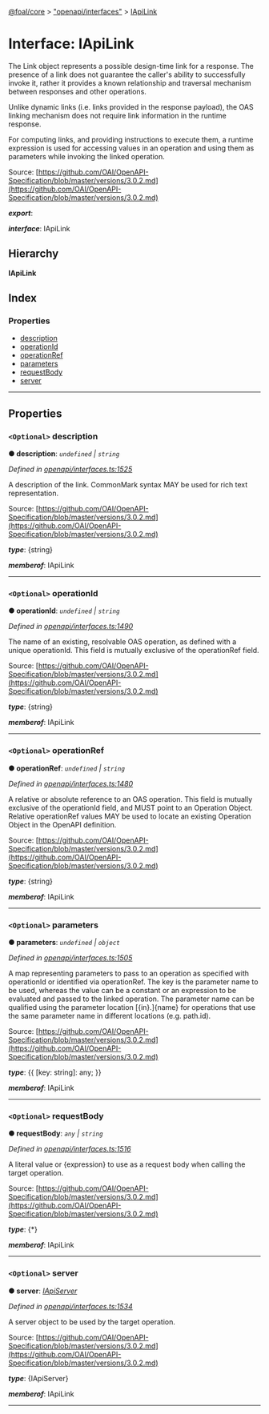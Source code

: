 [@foal/core](../README.md) > ["openapi/interfaces"](../modules/_openapi_interfaces_.md) > [IApiLink](../interfaces/_openapi_interfaces_.iapilink.md)

# Interface: IApiLink

The Link object represents a possible design-time link for a response. The presence of a link does not guarantee the caller's ability to successfully invoke it, rather it provides a known relationship and traversal mechanism between responses and other operations.

Unlike dynamic links (i.e. links provided in the response payload), the OAS linking mechanism does not require link information in the runtime response.

For computing links, and providing instructions to execute them, a runtime expression is used for accessing values in an operation and using them as parameters while invoking the linked operation.

Source: [https://github.com/OAI/OpenAPI-Specification/blob/master/versions/3.0.2.md](https://github.com/OAI/OpenAPI-Specification/blob/master/versions/3.0.2.md)

*__export__*: 

*__interface__*: IApiLink

## Hierarchy

**IApiLink**

## Index

### Properties

* [description](_openapi_interfaces_.iapilink.md#description)
* [operationId](_openapi_interfaces_.iapilink.md#operationid)
* [operationRef](_openapi_interfaces_.iapilink.md#operationref)
* [parameters](_openapi_interfaces_.iapilink.md#parameters)
* [requestBody](_openapi_interfaces_.iapilink.md#requestbody)
* [server](_openapi_interfaces_.iapilink.md#server)

---

## Properties

<a id="description"></a>

### `<Optional>` description

**● description**: *`undefined` \| `string`*

*Defined in [openapi/interfaces.ts:1525](https://github.com/FoalTS/foal/blob/aac11366/packages/core/src/openapi/interfaces.ts#L1525)*

A description of the link. CommonMark syntax MAY be used for rich text representation.

Source: [https://github.com/OAI/OpenAPI-Specification/blob/master/versions/3.0.2.md](https://github.com/OAI/OpenAPI-Specification/blob/master/versions/3.0.2.md)

*__type__*: {string}

*__memberof__*: IApiLink

___
<a id="operationid"></a>

### `<Optional>` operationId

**● operationId**: *`undefined` \| `string`*

*Defined in [openapi/interfaces.ts:1490](https://github.com/FoalTS/foal/blob/aac11366/packages/core/src/openapi/interfaces.ts#L1490)*

The name of an existing, resolvable OAS operation, as defined with a unique operationId. This field is mutually exclusive of the operationRef field.

Source: [https://github.com/OAI/OpenAPI-Specification/blob/master/versions/3.0.2.md](https://github.com/OAI/OpenAPI-Specification/blob/master/versions/3.0.2.md)

*__type__*: {string}

*__memberof__*: IApiLink

___
<a id="operationref"></a>

### `<Optional>` operationRef

**● operationRef**: *`undefined` \| `string`*

*Defined in [openapi/interfaces.ts:1480](https://github.com/FoalTS/foal/blob/aac11366/packages/core/src/openapi/interfaces.ts#L1480)*

A relative or absolute reference to an OAS operation. This field is mutually exclusive of the operationId field, and MUST point to an Operation Object. Relative operationRef values MAY be used to locate an existing Operation Object in the OpenAPI definition.

Source: [https://github.com/OAI/OpenAPI-Specification/blob/master/versions/3.0.2.md](https://github.com/OAI/OpenAPI-Specification/blob/master/versions/3.0.2.md)

*__type__*: {string}

*__memberof__*: IApiLink

___
<a id="parameters"></a>

### `<Optional>` parameters

**● parameters**: *`undefined` \| `object`*

*Defined in [openapi/interfaces.ts:1505](https://github.com/FoalTS/foal/blob/aac11366/packages/core/src/openapi/interfaces.ts#L1505)*

A map representing parameters to pass to an operation as specified with operationId or identified via operationRef. The key is the parameter name to be used, whereas the value can be a constant or an expression to be evaluated and passed to the linked operation. The parameter name can be qualified using the parameter location \[{in}.\]{name} for operations that use the same parameter name in different locations (e.g. path.id).

Source: [https://github.com/OAI/OpenAPI-Specification/blob/master/versions/3.0.2.md](https://github.com/OAI/OpenAPI-Specification/blob/master/versions/3.0.2.md)

*__type__*: {{ \[key: string\]: any; }}

*__memberof__*: IApiLink

___
<a id="requestbody"></a>

### `<Optional>` requestBody

**● requestBody**: *`any` \| `string`*

*Defined in [openapi/interfaces.ts:1516](https://github.com/FoalTS/foal/blob/aac11366/packages/core/src/openapi/interfaces.ts#L1516)*

A literal value or {expression} to use as a request body when calling the target operation.

Source: [https://github.com/OAI/OpenAPI-Specification/blob/master/versions/3.0.2.md](https://github.com/OAI/OpenAPI-Specification/blob/master/versions/3.0.2.md)

*__type__*: {\*}

*__memberof__*: IApiLink

___
<a id="server"></a>

### `<Optional>` server

**● server**: *[IApiServer](_openapi_interfaces_.iapiserver.md)*

*Defined in [openapi/interfaces.ts:1534](https://github.com/FoalTS/foal/blob/aac11366/packages/core/src/openapi/interfaces.ts#L1534)*

A server object to be used by the target operation.

Source: [https://github.com/OAI/OpenAPI-Specification/blob/master/versions/3.0.2.md](https://github.com/OAI/OpenAPI-Specification/blob/master/versions/3.0.2.md)

*__type__*: {IApiServer}

*__memberof__*: IApiLink

___

